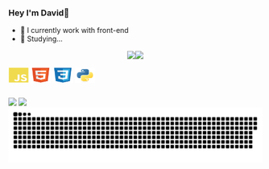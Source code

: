 ### Hey I'm David👋

- 🔭 I currently work with front-end
- 🌱 Studying...
  
 <section style="display: flex; justify-content: center;"> 
   
<a href="https://github.com/anuraghazra/github-readme-stats">
  <img height=170 align="center" src="https://github-readme-stats.vercel.app/api?username=davidxxgabriel&show_icons=true&theme=transparent" />
</a>
<a href="https://github.com/anuraghazra/convoychat">
  <img height=170 align="center" src="https://github-readme-stats.vercel.app/api/top-langs?username=davidxxgabriel&layout=compact&langs_count=8&card_width=320&theme=transparent" />
</a>

</section>

<div style="display: inline_block"><br>
  <img align="center" alt="Rafa-Js" height="30" width="40" src="https://raw.githubusercontent.com/devicons/devicon/master/icons/javascript/javascript-plain.svg">
  <img align="center" alt="Rafa-HTML" height="30" width="40" src="https://raw.githubusercontent.com/devicons/devicon/master/icons/html5/html5-original.svg">
  <img align="center" alt="Rafa-CSS" height="30" width="40" src="https://raw.githubusercontent.com/devicons/devicon/master/icons/css3/css3-original.svg">
  <img align="center" alt="Rafa-Python" height="30" width="40" src="https://raw.githubusercontent.com/devicons/devicon/master/icons/python/python-original.svg">
</div>
  
  ##
 
<div>
   <a href="https://www.instagram.com/davidxxgabriel/" target="_blank"><img src="https://img.shields.io/badge/-Instagram-%23E4405F?style=for-the-badge&logo=instagram&logoColor=white" target="_blank"></a>
  <a href="https://www.linkedin.com/in/davidxxgabriel/" target="_blank"><img src="https://img.shields.io/badge/-LinkedIn-%230077B5?style=for-the-badge&logo=linkedin&logoColor=white" target="_blank"></a>
</div>

<picture>
  <source media="(prefers-color-scheme: dark)" srcset="https://raw.githubusercontent.com/davidxxgabriel/davidxxgabriel/output/github-contribution-grid-snake-dark.svg">
  <source media="(prefers-color-scheme: light)" srcset="https://raw.githubusercontent.com/Ydavidxxgabriel/davidxxgabriel/output/github-contribution-grid-snake.svg">
  <img alt="github contribution grid snake animation" src="https://raw.githubusercontent.com/davidxxgabriel/davidxxgabriel/output/github-contribution-grid-snake.svg">
</picture>
